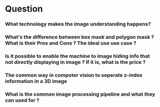 # Question

### What technology makes the image understanding happens?

### What's the difference between box mask and polygon mask ? What is their Pros and Cons ? The ideal use use case ?

### Is it possible to enable the machine to image hiding info that not directly displaying in image ? If it is, what is the price ?

### The common way in compoter vision to seperate z-index information in a 3D image

### What is the common image processing pipeline and what they can used for ?